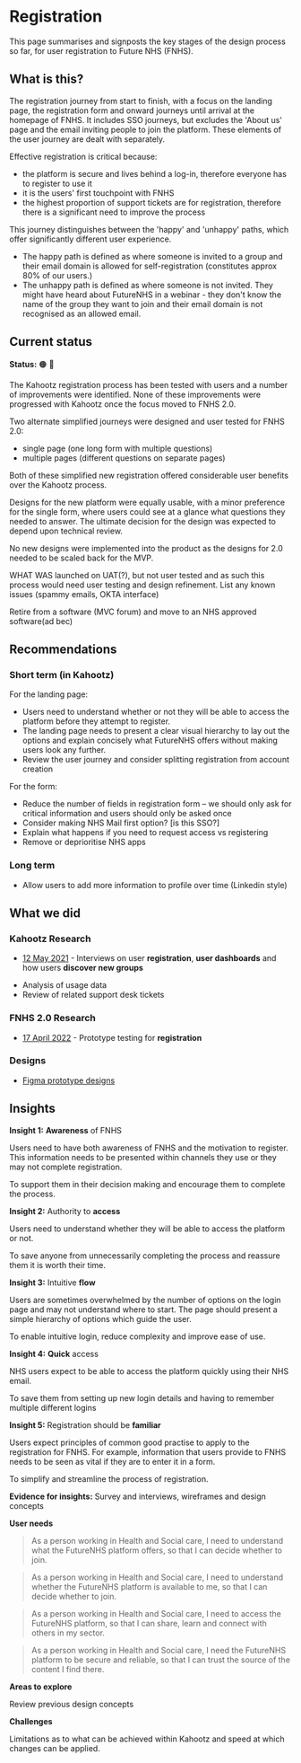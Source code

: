 # Registration   

This page summarises and signposts the key stages of the design process so far, for user registration to Future NHS (FNHS). 

## What is this?  

The registration journey from start to finish, with a focus on the landing page, the registration form and onward journeys until arrival at the homepage of FNHS.  It includes SSO journeys, but excludes the 'About us' page and the email inviting people to join the platform. These elements of the user journey are dealt with separately.

Effective registration is critical because:   
- the platform is secure and lives behind a log-in, therefore everyone has to register to use it  
- it is the users' first touchpoint with FNHS
- the highest proportion of support tickets are for registration, therefore there is a significant need to improve the process

This journey distinguishes between the 'happy' and 'unhappy' paths, which offer significantly different user experience. 
- The happy path is defined as where someone is invited to a group and their email domain is allowed for self-registration (constitutes approx 80% of our users.)
- The unhappy path is defined as where someone is not invited. They might have heard about FutureNHS in a webinar - they don't know the name of the group they want to join and their email domain is not recognised as an allowed email.

## Current status  

**Status:** 🟠  👹

The Kahootz registration process has been tested with users and a number of improvements were identified. None of these improvements were progressed with Kahootz once the focus moved to FNHS 2.0.

Two alternate simplified journeys were designed and user tested for FNHS 2.0:
- single page (one long form with multiple questions) 
- multiple pages (different questions on separate pages) 

Both of these simplified new registration offered considerable user benefits over the Kahootz process. 

Designs for the new platform were equally usable, with a minor preference for the single form, where users could see at a glance what questions they needed to answer. 
The ultimate decision for the design was expected to depend upon technical review. 

No new designs were implemented into the product as the designs for 2.0 needed to be scaled back for the MVP. 

WHAT WAS launched on UAT(?), but not user tested and as such this process would need user testing and design refinement.
List any known issues (spammy emails, OKTA interface)
 
Retire from a software (MVC forum) and move to an NHS approved software(ad bec)  

## Recommendations  

### Short term (in Kahootz)  

For the landing page: 

- Users need to understand whether or not they will be able to access the platform before they attempt to register. 
- The landing page needs to present a clear visual hierarchy to lay out the options and explain concisely what FutureNHS offers without making users look any further. 
- Review the user journey and consider splitting registration from account creation 

For the form: 

- Reduce the number of fields in registration form – we should only ask for critical information and users should only be asked once 
- Consider making NHS Mail first option? [is this SSO?] 
- Explain what happens if you need to request access vs registering 
- Remove or deprioritise NHS apps  

### Long term  

- Allow users to add more information to profile over time (Linkedin style) 

## What we did   

### Kahootz Research  

- [12 May 2021](/research/interviews/user-research-20210512.md) - Interviews on user **registration**, **user dashboards** and how users **discover new groups** 

* Analysis of usage data    
* Review of related support desk tickets   

### FNHS 2.0 Research  

- [17 April 2022](/research/interviews/user-research-20220417.md) - Prototype testing for **registration** 

### Designs  

- [Figma prototype designs](https://www.figma.com/file/4ws4CymBPVIpgdNIsTLHcb/FutureNHS_Notifications?node-id=136%3A34204)    


## Insights  

**Insight 1:**   **Awareness** of FNHS

Users need to have both awareness of FNHS and the motivation to register. This information needs to be presented within channels they use or they may not complete registration.  

To support them in their decision making and encourage them to complete the process.


**Insight 2:**   Authority to **access**  

Users need to understand whether they will be able to access the platform or not. 

To save anyone from unnecessarily completing the process and reassure them it is worth their time. 


**Insight 3:**  Intuitive **flow**

Users are sometimes overwhelmed by the number of options on the login page and may not understand where to start. The page should present a simple hierarchy of options which guide the user.  

To enable intuitive login, reduce complexity and improve ease of use.
 

 **Insight 4:**  **Quick** access 

NHS users expect to be able to access the platform quickly using their NHS email. 

To save them from setting up new login details and having to remember multiple different logins 

**Insight 5:**  Registration should be **familiar**

Users expect principles of common good practise to apply to the registration for FNHS. For example, information that users provide to FNHS needs to be seen as vital if they are to enter it in a form.  

To simplify and streamline the process of registration.  

  
 **Evidence for insights:** Survey and interviews, wireframes and design concepts  

  

**User needs**   
> As a person working in Health and Social care, I need to understand what the FutureNHS platform offers, so that I can decide whether to join.

> As a person working in Health and Social care, I need to understand whether the FutureNHS platform is available to me, so that I can decide whether to join.

> As a person working in Health and Social care, I need to access the FutureNHS platform, so that I can share, learn and connect with others in my sector.

> As a person working in Health and Social care, I need the FutureNHS platform to be secure and reliable, so that I can trust the source of the content I find there.

**Areas to explore** 

Review previous design concepts 

**Challenges** 

Limitations as to what can be achieved within Kahootz and speed at which changes can be applied.  
